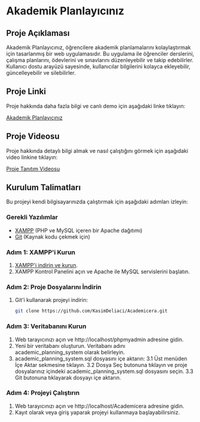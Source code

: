 # Akademik Planlayıcınız

## Proje Açıklaması

Akademik Planlayıcınız, öğrencilere akademik planlamalarını kolaylaştırmak için tasarlanmış bir web uygulamasıdır. Bu uygulama ile öğrenciler derslerini, çalışma planlarını, ödevlerini ve sınavlarını düzenleyebilir ve takip edebilirler. Kullanıcı dostu arayüzü sayesinde, kullanıcılar bilgilerini kolayca ekleyebilir, güncelleyebilir ve silebilirler.

## Proje Linki

Proje hakkında daha fazla bilgi ve canlı demo için aşağıdaki linke tıklayın:

[Akademik Planlayıcınız](http://95.130.171.20/~st21360859021)

## Proje Videosu

Proje hakkında detaylı bilgi almak ve nasıl çalıştığını görmek için aşağıdaki video linkine tıklayın:

[Proje Tanıtım Videosu](https://youtu.be/kcGOa2BiukY)

## Kurulum Talimatları

Bu projeyi kendi bilgisayarınızda çalıştırmak için aşağıdaki adımları izleyin:

### Gerekli Yazılımlar

- [XAMPP](https://www.apachefriends.org/index.html) (PHP ve MySQL içeren bir Apache dağıtımı)
- [Git](https://git-scm.com/) (Kaynak kodu çekmek için)

### Adım 1: XAMPP'i Kurun

1. [XAMPP'i indirin ve kurun](https://www.apachefriends.org/index.html).
2. XAMPP Kontrol Panelini açın ve Apache ile MySQL servislerini başlatın.
   
### Adım 2: Proje Dosyalarını İndirin

1. Git'i kullanarak projeyi indirin:
   ```bash
   git clone https://github.com/KasimDeliaci/Academicera.git
### Adım 3: Veritabanını Kurun

1.	Web tarayıcınızı açın ve http://localhost/phpmyadmin adresine gidin.
2.	Yeni bir veritabanı oluşturun. Veritabanı adını academic_planning_system olarak belirleyin.
3.	academic_planning_system.sql dosyasını içe aktarın:
   3.1	Üst menüden İçe Aktar sekmesine tıklayın.
   3.2	Dosya Seç butonuna tıklayın ve proje dosyalarınız içindeki academic_planning_system.sql dosyasını seçin.
   3.3	Git butonuna tıklayarak dosyayı içe aktarın.

### Adım 4: Projeyi Çalıştırın


1.	Web tarayıcınızı açın ve http://localhost/Academicera adresine gidin.
2.	Kayıt olarak veya giriş yaparak projeyi kullanmaya başlayabilirsiniz.

